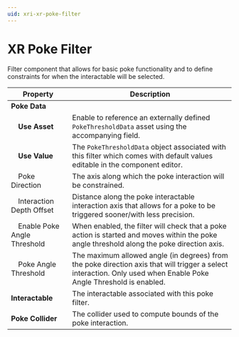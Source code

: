 ```yaml
---
uid: xri-xr-poke-filter
---
```

# XR Poke Filter

Filter component that allows for basic poke functionality and to define constraints for when the interactable will be selected.

| **Property** | **Description** |
|---|---|
| **Poke Data** ||
| &emsp;**Use Asset** | Enable to reference an externally defined `PokeThresholdData` asset using the accompanying field. |
| &emsp;**Use Value** |  The `PokeThresholdData` object associated with this filter which comes with default values editable in the component editor. |
| &emsp;Poke Direction | The axis along which the poke interaction will be constrained. |
| &emsp;Interaction Depth Offset | Distance along the poke interactable interaction axis that allows for a poke to be triggered sooner/with less precision. |
| &emsp;Enable Poke Angle Threshold | When enabled, the filter will check that a poke action is started and moves within the poke angle threshold along the poke direction axis. |
| &emsp;Poke Angle Threshold | The maximum allowed angle (in degrees) from the poke direction axis that will trigger a select interaction. Only used when Enable Poke Angle Threshold is enabled. |
| **Interactable** | The interactable associated with this poke filter.|
| **Poke Collider** | The collider used to compute bounds of the poke interaction. |
